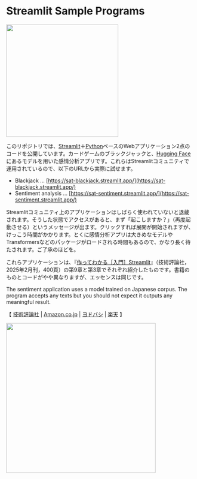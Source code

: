# Streamlit Sample Programs

<img src="https://streamlit.io/images/brand/streamlit-logo-primary-colormark-darktext.png" width="300">

このリポジトリでは、[Streamlit](https://streamlit.io/)＋[Python](https://docs.python.org/ja/3/)ベースのWebアプリケーション2点のコードを公開しています。カードゲームのブラックジャックと、[Hugging Face](https://huggingface.co/)にあるモデルを用いた感情分析アプリです。これらはStreamlitコミュニティで運用されているので、以下のURLから実際に試せます。

- Blackjack ... [https://sat-blackjack.streamlit.app/](https://sat-blackjack.streamlit.app/)
- Sentiment analysis ... [https://sat-sentiment.streamlit.app/](https://sat-sentiment.streamlit.app/)

Streamlitコミュニティ上のアプリケーションはしばらく使われていないと退蔵されます。そうした状態でアクセスがあると、まず「起こしますか？」（再度起動させる）というメッセージが出ます。クリックすれば展開が開始されますが、けっこう時間がかかります。とくに感情分析アプリは大きめなモデルやTransformersなどのパッケージがロードされる時間もあるので、かなり長く待たされます。ご了承のほどを。

これらアプリケーションは、『[作ってわかる［入門］Streamlit](https://gihyo.jp/book/2025/978-4-297-14764-8)』（技術評論社，2025年2月刊，400頁）の第9章と第3章でそれぞれ紹介したものです。書籍のものとコードがやや異なりますが、エッセンスは同じです。

The sentiment application uses a model trained on Japanese corpus. The program accepts any texts but you should not expect it outputs any meaningful result. 

【
<a href="https://gihyo.jp/book/2025/978-4-297-14764-8">技術評論社</a> |
<a href="https://www.amazon.co.jp/dp/4297147645">Amazon.co.jp</a> |
<a href="https://www.yodobashi.com/product/100000009004071953/">ヨドバシ</a> |
<a href="https://books.rakuten.co.jp/rk/bbc9cea531f231fc8be07aff0d7da559/">楽天</a>
】

<img src="http://image.gihyo.co.jp/assets/images/cover/2025/9784297147648.jpg" height="400">